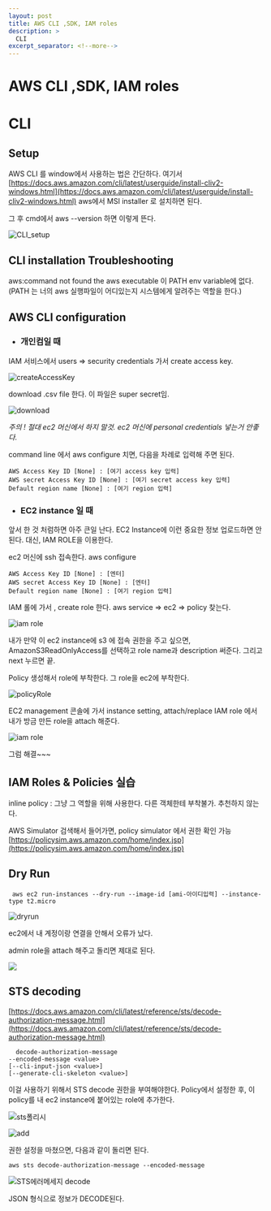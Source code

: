```yaml
---
layout: post
title: AWS CLI ,SDK, IAM roles
description: >
  CLI
excerpt_separator: <!--more-->
---
```


# AWS CLI ,SDK, IAM roles

# CLI

## Setup

AWS CLI 를 window에서 사용하는 법은 간단하다. 여기서 [https://docs.aws.amazon.com/cli/latest/userguide/install-cliv2-windows.html](https://docs.aws.amazon.com/cli/latest/userguide/install-cliv2-windows.html) aws에서 MSI installer 로 설치하면 된다. 

그 후 cmd에서 aws --version 하면 이렇게 뜬다.

![CLI_setup](https://user-images.githubusercontent.com/37058233/95748289-bd180480-0cd4-11eb-86a8-296ee76e964f.PNG)



## CLI installation Troubleshooting

  aws:command not found
    the aws executable 이 PATH env variable에 없다.
    (PATH 는 너의 aws 실행파일이 어디있는지 시스템에게 알려주는 역할을 한다.)


## AWS CLI configuration

- ### 개인컴일 때

IAM 서비스에서 users  => security credentials 가서 create access key. 

![createAccessKey](https://user-images.githubusercontent.com/37058233/95749732-00737280-0cd7-11eb-82b5-7439e537bd6e.PNG)

download .csv file 한다. 이 파일은 super secret임.

![download](https://user-images.githubusercontent.com/37058233/95749778-11bc7f00-0cd7-11eb-8650-ca417258a960.PNG)

*주의 !  절대 ec2 머신에서 하지 말것. ec2 머신에 personal credentials 넣는거 안좋다.*



command line 에서 aws configure 치면, 다음을 차례로 입력해 주면 된다.

```
AWS Access Key ID [None] : [여기 access key 입력]
AWS secret Access Key ID [None] : [여기 secret access key 입력]
Default region name [None] : [여기 region 입력]
```



- ### EC2 instance 일 때

앞서 한 것 처럼하면 아주 큰일 난다. EC2 Instance에 이런 중요한 정보 업로드하면 안된다. 대신, IAM ROLE을 이용한다.

ec2 머신에 ssh 접속한다. 
aws configure

```
AWS Access Key ID [None] : [엔터]
AWS secret Access Key ID [None] : [엔터]
Default region name [None] : [여기 region 입력]
```

IAM 롤에 가서 , create role 한다. aws service => ec2 => policy 찾는다. 

![iam role](https://user-images.githubusercontent.com/37058233/95750685-788e6800-0cd8-11eb-8fe6-f0409d915b05.PNG)



내가 만약 이 ec2 instance에 s3 에 접속 권한을 주고 싶으면, AmazonS3ReadOnlyAccess를 선택하고
role name과 description 써준다.  그리고 next 누르면 끝. 



Policy 생성해서 role에 부착한다. 그 role을 ec2에 부착한다. 

![policyRole](https://user-images.githubusercontent.com/37058233/95863773-8c50d180-0d9f-11eb-9b00-d0661de8f220.PNG)

EC2 management 콘솔에 가서 instance setting, attach/replace IAM role 에서 내가 방금 만든 role을 attach 해준다. 

![iam role](https://user-images.githubusercontent.com/37058233/95860452-05015f00-0d9b-11eb-8bdf-6265e848e870.PNG)

그럼 해결~~~



## IAM Roles & Policies 실습

inline policy : 그냥 그 역할을 위해 사용한다. 다른 객체한테 부착불가. 추천하지 않는다.

AWS Simulator 검색해서 들어가면, policy simulator 에서 권한 확인 가능 [https://policysim.aws.amazon.com/home/index.jsp](https://policysim.aws.amazon.com/home/index.jsp)

## Dry Run 

```aws
 aws ec2 run-instances --dry-run --image-id [ami-아이디입력] --instance-type t2.micro
```

![dryrun](https://user-images.githubusercontent.com/37058233/95860426-ff0b7e00-0d9a-11eb-856a-d39253135541.PNG)

ec2에서 내 계정이랑 연결을 안해서 오류가 났다. 

admin role을 attach 해주고 돌리면 제대로 된다. 

![](https://user-images.githubusercontent.com/37058233/95860450-0468c880-0d9b-11eb-8010-1743985879c4.PNG)



## STS decoding

[https://docs.aws.amazon.com/cli/latest/reference/sts/decode-authorization-message.html](https://docs.aws.amazon.com/cli/latest/reference/sts/decode-authorization-message.html)

```
  decode-authorization-message
--encoded-message <value>
[--cli-input-json <value>]
[--generate-cli-skeleton <value>]
```

이걸 사용하기 위해서 STS decode 권한을 부여해야한다. Policy에서 설정한 후, 이 policy를 내 ec2 instance에 붙어있는 role에 추가한다.

![sts폴리시](https://user-images.githubusercontent.com/37058233/95863879-aab6cd00-0d9f-11eb-930c-4c37b87a6917.PNG)



![add](https://user-images.githubusercontent.com/37058233/95863882-abe7fa00-0d9f-11eb-9b6e-c9e911fbbcb1.PNG)

권한 설정을 마쳤으면, 다음과 같이 돌리면 된다. 

```
aws sts decode-authorization-message --encoded-message
```



![STS에러메세지 decode](https://user-images.githubusercontent.com/37058233/95863567-501d7100-0d9f-11eb-84a3-537697891f51.PNG)

JSON 형식으로 정보가 DECODE된다.

